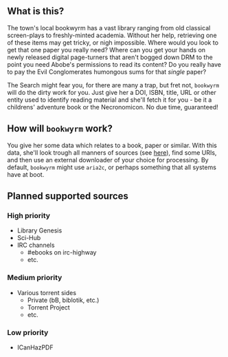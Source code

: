 ## What is this?
The town's local bookwyrm has a vast library
ranging from old classical screen-plays to freshly-minted academia.
Without her help, retrieving one of these items may get tricky, or nigh impossible.
Where would you look to get that one paper you really need?
Where can you get your hands on newly released digital page-turners
that aren't bogged down DRM to the point you need Abobe's permissions to read its content?
Do you really have to pay the Evil Conglomerates humongous sums for that *single* paper?

The Search might fear you, for there are many a trap, but fret not,
`bookwyrm` will do the dirty work for you.
Just give her a DOI, ISBN, title, URL or other entity used to identify reading material
and she'll fetch it for you - be it a childrens' adventure book or the Necronomicon.
No due time, guaranteed!

## How will `bookwyrm` work?
You give her some data which relates to a book, paper or similar.
With this data, she'll look trough all manners of sources (see [here](#planned-supported-sources)),
find some URIs, and then use an external downloader of your choice for processing.
By default, `bookwyrm` might use `aria2c`,
or perhaps something that all systems have at boot.

## Planned supported sources
### High priority
* Library Genesis
* Sci-Hub
* IRC channels
    - #ebooks on irc-highway
    - etc.
### Medium priority
* Various torrent sides
    - Private (bB, biblotik, etc.)
    - Torrent Project
    - etc.
### Low priority
* ICanHazPDF
